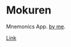 # Mokuren

Mnemonics App. [by me](https://old.reddit.com/_by_me).

[Link](https://mokuren-51ee3.web.app)